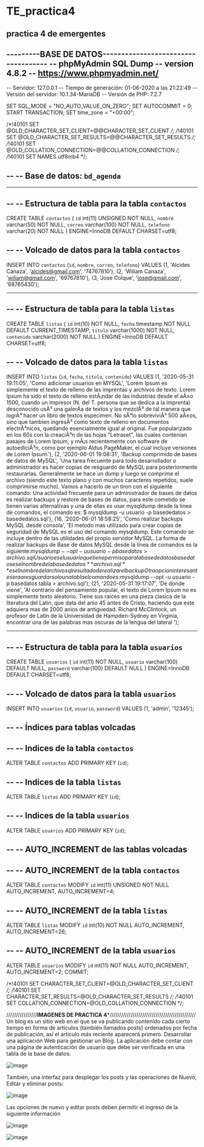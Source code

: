# TE_practica4
practica 4 de emergentes
------------------------------------------------------------------------------
---------BASE DE DATOS------------------------------------
-- phpMyAdmin SQL Dump
-- version 4.8.2
-- https://www.phpmyadmin.net/
--
-- Servidor: 127.0.0.1
-- Tiempo de generación: 01-06-2020 a las 21:22:49
-- Versión del servidor: 10.1.34-MariaDB
-- Versión de PHP: 7.2.7

SET SQL_MODE = "NO_AUTO_VALUE_ON_ZERO";
SET AUTOCOMMIT = 0;
START TRANSACTION;
SET time_zone = "+00:00";


/*!40101 SET @OLD_CHARACTER_SET_CLIENT=@@CHARACTER_SET_CLIENT */;
/*!40101 SET @OLD_CHARACTER_SET_RESULTS=@@CHARACTER_SET_RESULTS */;
/*!40101 SET @OLD_COLLATION_CONNECTION=@@COLLATION_CONNECTION */;
/*!40101 SET NAMES utf8mb4 */;

--
-- Base de datos: `bd_agenda`
--

-- --------------------------------------------------------

--
-- Estructura de tabla para la tabla `contactos`
--

CREATE TABLE `contactos` (
  `id` int(11) UNSIGNED NOT NULL,
  `nombre` varchar(50) NOT NULL,
  `correo` varchar(100) NOT NULL,
  `telefono` varchar(20) NOT NULL
) ENGINE=InnoDB DEFAULT CHARSET=utf8;

--
-- Volcado de datos para la tabla `contactos`
--

INSERT INTO `contactos` (`id`, `nombre`, `correo`, `telefono`) VALUES
(1, 'Alcides Canaza', 'alcides@gmail.com', '74767810'),
(2, 'Wiliam Canaza', 'wiliam@gmail.com', '69767810'),
(3, 'Jose Colque', 'jose@gmail.com', '68765430');

-- --------------------------------------------------------

--
-- Estructura de tabla para la tabla `listas`
--

CREATE TABLE `listas` (
  `id` int(10) NOT NULL,
  `fecha` timestamp NOT NULL DEFAULT CURRENT_TIMESTAMP,
  `titulo` varchar(1000) NOT NULL,
  `contenido` varchar(2000) NOT NULL
) ENGINE=InnoDB DEFAULT CHARSET=utf8;

--
-- Volcado de datos para la tabla `listas`
--

INSERT INTO `listas` (`id`, `fecha`, `titulo`, `contenido`) VALUES
(1, '2020-05-31 19:11:05', 'Como adicionar usuarios en MYSQL', 'Lorem Ipsum es simplemente el texto de relleno de las imprentas y archivos de texto. Lorem Ipsum ha sido el texto de relleno estÃ¡ndar de las industrias desde el aÃ±o 1500, cuando un impresor (N. del T. persona que se dedica a la imprenta) desconocido usÃ³ una galerÃ­a de textos y los mezclÃ³ de tal manera que logrÃ³ hacer un libro de textos especimen. No sÃ³lo sobreviviÃ³ 500 aÃ±os, sino que tambien ingresÃ³ como texto de relleno en documentos electrÃ³nicos, quedando esencialmente igual al original. Fue popularizado en los 60s con la creaciÃ³n de las hojas \"Letraset\", las cuales contenian pasajes de Lorem Ipsum, y mÃ¡s recientemente con software de autoediciÃ³n, como por ejemplo Aldus PageMaker, el cual incluye versiones de Lorem Ipsum.'),
(2, '2020-06-01 19:08:31', 'Backup comprimido de bases de datos de MySQL', 'Una tarea frecuente para todo desarrollador o administrador es hacer copias de resguardo de MySQL para posteriormente restaurarlas. Generalmente se hace un dump y luego se comprime el archivo (siendo este texto plano y con muchos caracteres repetidos, suele comprimirse mucho). Vamos a hacerlo de un tiron con el siguiente comando: Una actividad frecuente para un administrador de bases de datos es realizar backups y restore de bases de datos, para este cometido se tienen varias alternativas y una de ellas es usar mysqldump desde la linea de comandos, el comando es:  $ mysqldump -u usuario -p basededatos > basededatos.sql'),
(16, '2020-06-01 18:58:25', 'Como realizar backups MySQL desde consola', 'El metodo mas utilizado para crear copias de seguridad de MySQL es el uso del comando mysqldump. Este comando se incluye dentro de las utilidades del propio servidor MySQL. La forma de realizar backups de Base de datos MySQL desde la linea de comandos es la siguiente:$mysqldump --opt -u usuario -p basedatos > archivo.sqlUsuario es el usuario que tiene permiso para la base de datos basedatos es el nombre de la base de datos ** archivo.sql** es el nombre del archivo sql resultado de realizar el backupOtra opcion interesante sera a resguardar solo una tabla el comando es:$mysqldump --opt -u usuario -p basedatos tabla > archivo.sql'),
(21, '2020-05-31 19:17:07', 'De donde viene', 'Al contrario del pensamiento popular, el texto de Lorem Ipsum no es simplemente texto aleatorio. Tiene sus raices en una pieza clasica de la literatura del Latin, que data del anio 45 antes de Cristo, haciendo que este adquiera mas de 2000 anios de antiguedad. Richard McClintock, un profesor de Latin de la Universidad de Hampden-Sydney en Virginia, encontrar una de las palabras mas oscuras de la lengua del lateral ');

-- --------------------------------------------------------

--
-- Estructura de tabla para la tabla `usuarios`
--

CREATE TABLE `usuarios` (
  `id` int(11) NOT NULL,
  `usuario` varchar(100) DEFAULT NULL,
  `password` varchar(100) DEFAULT NULL
) ENGINE=InnoDB DEFAULT CHARSET=utf8;

--
-- Volcado de datos para la tabla `usuarios`
--

INSERT INTO `usuarios` (`id`, `usuario`, `password`) VALUES
(1, 'admin', '12345');

--
-- Índices para tablas volcadas
--

--
-- Indices de la tabla `contactos`
--
ALTER TABLE `contactos`
  ADD PRIMARY KEY (`id`);

--
-- Indices de la tabla `listas`
--
ALTER TABLE `listas`
  ADD PRIMARY KEY (`id`);

--
-- Indices de la tabla `usuarios`
--
ALTER TABLE `usuarios`
  ADD PRIMARY KEY (`id`);

--
-- AUTO_INCREMENT de las tablas volcadas
--

--
-- AUTO_INCREMENT de la tabla `contactos`
--
ALTER TABLE `contactos`
  MODIFY `id` int(11) UNSIGNED NOT NULL AUTO_INCREMENT, AUTO_INCREMENT=4;

--
-- AUTO_INCREMENT de la tabla `listas`
--
ALTER TABLE `listas`
  MODIFY `id` int(10) NOT NULL AUTO_INCREMENT, AUTO_INCREMENT=26;

--
-- AUTO_INCREMENT de la tabla `usuarios`
--
ALTER TABLE `usuarios`
  MODIFY `id` int(11) NOT NULL AUTO_INCREMENT, AUTO_INCREMENT=2;
COMMIT;

/*!40101 SET CHARACTER_SET_CLIENT=@OLD_CHARACTER_SET_CLIENT */;
/*!40101 SET CHARACTER_SET_RESULTS=@OLD_CHARACTER_SET_RESULTS */;
/*!40101 SET COLLATION_CONNECTION=@OLD_COLLATION_CONNECTION */;


  ////////////////**********************IMAGENES DE PRACTICA 4***********************/////////////////////////////////////////////
  Un blog es un sitio web en el que se va publicando contenido cada cierto tiempo en forma de artículos (también llamados posts) ordenados por fecha de publicación, así el artículo más reciente aparecerá primero. Desarrollar una aplicación Web para gestionar un Blog. La aplicación debe contar con una página de autenticación de usuario que debe ser verificada en una tabla de la base de datos:

![image](https://user-images.githubusercontent.com/66238284/83450794-ee79ed00-a423-11ea-9354-eefd9978d25c.png)

También, una interfaz para desplegar los posts y las operaciones de Nuevo, Editar y eliminar posts:

![image](https://user-images.githubusercontent.com/66238284/83451062-634d2700-a424-11ea-850a-871b1b4fda75.png)

Las opciones de nuevo y editar posts deben permitir el ingreso de la siguiente información

![image](https://user-images.githubusercontent.com/66238284/83451158-85df4000-a424-11ea-8b50-658c91a0bad7.png)

![image](https://user-images.githubusercontent.com/66238284/83451183-9099d500-a424-11ea-9c02-be6bb7895abc.png)

